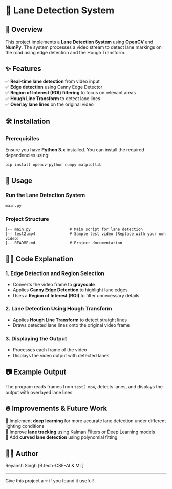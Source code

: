 # 🚗 Lane Detection System

## 📌 Overview

This project implements a **Lane Detection System** using **OpenCV** and **NumPy**. The system processes a video stream to detect lane markings on the road using edge detection and the Hough Transform.

## ✨ Features

✅ **Real-time lane detection** from video input\
✅ **Edge detection** using Canny Edge Detector\
✅ **Region of Interest (ROI) filtering** to focus on relevant areas\
✅ **Hough Line Transform** to detect lane lines\
✅ **Overlay lane lines** on the original video

## 🛠 Installation

### **Prerequisites**

Ensure you have **Python 3.x** installed. You can install the required dependencies using:

```bash
pip install opencv-python numpy matplotlib
```

## 🚀 Usage

### **Run the Lane Detection System**

```bash
main.py
```

### **Project Structure**

```
|-- main.py                 # Main script for lane detection
|-- test2.mp4               # Sample test video (Replace with your own video)
|-- README.md               # Project documentation
```

## 🧑‍💻 Code Explanation

### **1. Edge Detection and Region Selection**

- Converts the video frame to **grayscale**
- Applies **Canny Edge Detection** to highlight lane edges
- Uses a **Region of Interest (ROI)** to filter unnecessary details

### **2. Lane Detection Using Hough Transform**

- Applies **Hough Line Transform** to detect straight lines
- Draws detected lane lines onto the original video frame

### **3. Displaying the Output**

- Processes each frame of the video
- Displays the video output with detected lanes

## 📷 Example Output

The program reads frames from `test2.mp4`, detects lanes, and displays the output with overlayed lane lines.

## 🔥 Improvements & Future Work

🔹 Implement **deep learning** for more accurate lane detection under different lighting conditions\
🔹 Improve **lane tracking** using Kalman Filters or Deep Learning models\
🔹 Add **curved lane detection** using polynomial fitting

## 👨‍💻 Author

Reyansh Singh
[B.tech-CSE-AI & ML]

---

Give this project a ⭐ if you found it useful!

